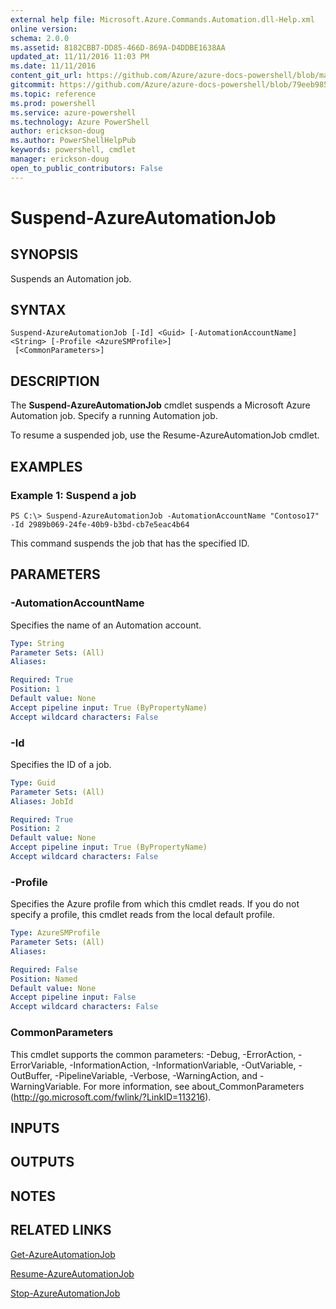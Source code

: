 ```yaml
---
external help file: Microsoft.Azure.Commands.Automation.dll-Help.xml
online version: 
schema: 2.0.0
ms.assetid: 8182CBB7-DD85-466D-869A-D4DDBE1638AA
updated_at: 11/11/2016 11:03 PM
ms.date: 11/11/2016
content_git_url: https://github.com/Azure/azure-docs-powershell/blob/master/azureps-cmdlets-docs/ServiceManagement/Azure.Automation/v3.0.0/Suspend-AzureAutomationJob.md
gitcommit: https://github.com/Azure/azure-docs-powershell/blob/79eeb985ea480979357fb4695832a0c3d29a48bf/azureps-cmdlets-docs/ServiceManagement/Azure.Automation/v3.0.0/Suspend-AzureAutomationJob.md
ms.topic: reference
ms.prod: powershell
ms.service: azure-powershell
ms.technology: Azure PowerShell
author: erickson-doug
ms.author: PowerShellHelpPub
keywords: powershell, cmdlet
manager: erickson-doug
open_to_public_contributors: False
---
```


# Suspend-AzureAutomationJob

## SYNOPSIS
Suspends an Automation job.

## SYNTAX

```
Suspend-AzureAutomationJob [-Id] <Guid> [-AutomationAccountName] <String> [-Profile <AzureSMProfile>]
 [<CommonParameters>]
```

## DESCRIPTION
The **Suspend-AzureAutomationJob** cmdlet suspends a Microsoft Azure Automation job.
Specify a running Automation job.

To resume a suspended job, use the Resume-AzureAutomationJob cmdlet.

## EXAMPLES

### Example 1: Suspend a job
```
PS C:\> Suspend-AzureAutomationJob -AutomationAccountName "Contoso17" -Id 2989b069-24fe-40b9-b3bd-cb7e5eac4b64
```

This command suspends the job that has the specified ID.

## PARAMETERS

### -AutomationAccountName
Specifies the name of an Automation account.

```yaml
Type: String
Parameter Sets: (All)
Aliases: 

Required: True
Position: 1
Default value: None
Accept pipeline input: True (ByPropertyName)
Accept wildcard characters: False
```

### -Id
Specifies the ID of a job.

```yaml
Type: Guid
Parameter Sets: (All)
Aliases: JobId

Required: True
Position: 2
Default value: None
Accept pipeline input: True (ByPropertyName)
Accept wildcard characters: False
```

### -Profile
Specifies the Azure profile from which this cmdlet reads.
If you do not specify a profile, this cmdlet reads from the local default profile.

```yaml
Type: AzureSMProfile
Parameter Sets: (All)
Aliases: 

Required: False
Position: Named
Default value: None
Accept pipeline input: False
Accept wildcard characters: False
```

### CommonParameters
This cmdlet supports the common parameters: -Debug, -ErrorAction, -ErrorVariable, -InformationAction, -InformationVariable, -OutVariable, -OutBuffer, -PipelineVariable, -Verbose, -WarningAction, and -WarningVariable. For more information, see about_CommonParameters (http://go.microsoft.com/fwlink/?LinkID=113216).

## INPUTS

## OUTPUTS

## NOTES

## RELATED LINKS

[Get-AzureAutomationJob](xref:ServiceManagement/Azure.Automation/v3.0.0/Get-AzureAutomationJob.md)

[Resume-AzureAutomationJob](xref:ServiceManagement/Azure.Automation/v3.0.0/Resume-AzureAutomationJob.md)

[Stop-AzureAutomationJob](xref:ServiceManagement/Azure.Automation/v3.0.0/Stop-AzureAutomationJob.md)


